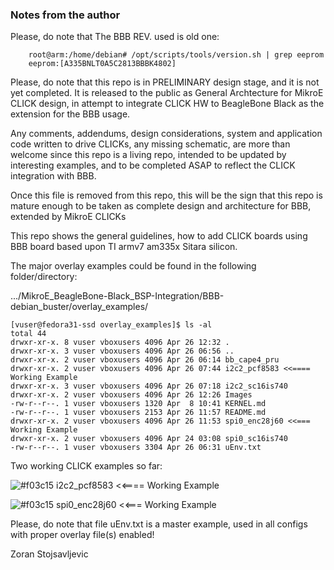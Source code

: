 ### Notes from the author

Please, do note that The BBB REV. used is old one:

        root@arm:/home/debian# /opt/scripts/tools/version.sh | grep eeprom
        eeprom:[A335BNLT0A5C2813BBBK4802]

Please, do note that this repo is in PRELIMINARY design stage, and it is not yet completed. It is released to the
public as General Archtecture for MikroE CLICK design, in attempt to integrate CLICK HW to BeagleBone Black as the
extension for the BBB usage.

Any comments, addendums, design considerations, system and application code written to drive CLICKs, any missing
schematic, are more than welcome since this repo is a living repo, intended to be updated by interesting examples,
and to be completed ASAP to reflect the CLICK integration with BBB.

Once this file is removed from this repo, this will be the sign that this repo is mature enough to be taken as
complete design and architecture for BBB, extended by MikroE CLICKs

This repo shows the general guidelines, how to add CLICK boards using BBB board based upon TI armv7 am335x Sitara
silicon.

The major overlay examples could be found in the following folder/directory:

.../MikroE_BeagleBone-Black_BSP-Integration/BBB-debian_buster/overlay_examples/

	[vuser@fedora31-ssd overlay_examples]$ ls -al
	total 44
	drwxr-xr-x. 8 vuser vboxusers 4096 Apr 26 12:32 .
	drwxr-xr-x. 3 vuser vboxusers 4096 Apr 26 06:56 ..
	drwxr-xr-x. 2 vuser vboxusers 4096 Apr 26 06:14 bb_cape4_pru
	drwxr-xr-x. 2 vuser vboxusers 4096 Apr 26 07:44 i2c2_pcf8583 <<==== Working Example
	drwxr-xr-x. 3 vuser vboxusers 4096 Apr 26 07:18 i2c2_sc16is740
	drwxr-xr-x. 2 vuser vboxusers 4096 Apr 26 12:26 Images
	-rw-r--r--. 1 vuser vboxusers 1320 Apr  8 10:41 KERNEL.md
	-rw-r--r--. 1 vuser vboxusers 2153 Apr 26 11:57 README.md
	drwxr-xr-x. 2 vuser vboxusers 4096 Apr 26 11:53 spi0_enc28j60 <<=== Working Example
	drwxr-xr-x. 2 vuser vboxusers 4096 Apr 24 03:08 spi0_sc16is740
	-rw-r--r--. 1 vuser vboxusers 3304 Apr 26 06:31 uEnv.txt

Two working CLICK examples so far:

![#f03c15](https://via.placeholder.com/15/f03c15/000000?text=+) i2c2_pcf8583 <<==== Working Example

![#f03c15](https://via.placeholder.com/15/f03c15/000000?text=+) spi0_enc28j60 <<=== Working Example

Please, do note that file uEnv.txt is a master example, used in all configs with proper overlay file(s) enabled!

Zoran Stojsavljevic

